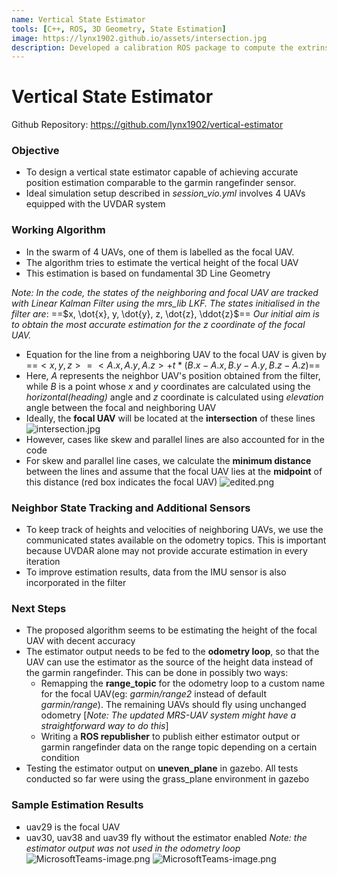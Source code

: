 ```yaml
---
name: Vertical State Estimator
tools: [C++, ROS, 3D Geometry, State Estimation]
image: https://lynx1902.github.io/assets/intersection.jpg
description: Developed a calibration ROS package to compute the extrinsic parameters between a LiDar and an RGB-D camera.    Performed 3D SLAM using RTAB-Map on a Jackal UGV and aligned the color pixel to the point cloud.
---
```



# Vertical State Estimator
Github Repository: https://github.com/lynx1902/vertical-estimator
### Objective
 - To design a vertical state estimator capable of achieving accurate position estimation comparable to the garmin rangefinder sensor.
- Ideal simulation setup described in *session_vio.yml* involves 4 UAVs equipped with the UVDAR system 

### Working Algorithm

- In the swarm of 4 UAVs, one of them is labelled as the focal UAV.
- The algorithm tries to estimate the vertical height of the focal UAV
- This estimation is based on fundamental 3D Line Geometry

*Note: In the code, the states of the neighboring and focal UAV are tracked with Linear Kalman Filter using the mrs_lib LKF.*
*The states initialised in the filter are*: ==$x, \dot{x}, y, \dot{y}, z, \dot{z}, \ddot{z}$==
*Our initial aim is to obtain the most accurate estimation for the  $z$ coordinate of the focal UAV.*

 - Equation for the line from a neighboring UAV to the focal UAV is given by
==$<x, y, z> = <A.x, A.y, A.z> + t * (B.x - A.x, B.y - A.y, B.z - A.z)$==
 - Here, $A$ represents the neighbor UAV's position obtained from the filter, while $B$ is a point whose $x$ and $y$ coordinates are calculated using the *horizontal(heading)* angle and $z$ coordinate is calculated using *elevation* angle between the focal and neighboring UAV
 - Ideally, the **focal UAV** will be located at the **intersection** of these lines
![intersection.jpg](https://hackmd.io/_uploads/S1LOYm8mp.jpg)
 - However, cases like skew and parallel lines are also accounted for in the code
 - For skew and parallel line cases, we calculate the **minimum distance** between the lines and assume that the focal UAV lies at the **midpoint** of this distance (red box indicates the focal UAV)
![edited.png](https://hackmd.io/_uploads/BJ7b8Y87T.png)

### Neighbor State Tracking and Additional Sensors
 - To keep track of heights and velocities of neighboring UAVs, we use the communicated states available on the odometry topics. This is important because UVDAR alone may not provide accurate estimation in every iteration
 - To improve estimation results, data from the IMU sensor is also incorporated in the filter

### Next Steps
 - The proposed algorithm seems to be estimating the height of the focal UAV with decent accuracy
 - The estimator output needs to be fed to the **odometry loop**, so that the UAV can use the estimator as the source of the height data instead of the garmin rangefinder. This can be done in possibly two ways:
     - Remapping the **range_topic** for the odometry loop to a custom name for the focal UAV(eg: *garmin/range2* instead of default *garmin/range*). The remaining UAVs should fly using unchanged odometry [*Note: The updated MRS-UAV system might have a straightforward way to do this*]
     - Writing a **ROS republisher** to publish either estimator output or garmin rangefinder data on the range topic depending on a certain condition 
 - Testing the estimator output on **uneven_plane** in gazebo. All tests conducted so far were using the grass_plane environment in gazebo 

### Sample Estimation Results
 - uav29 is the focal UAV
 - uav30, uav38 and uav39 fly without the estimator enabled
*Note: the estimator output was not used in the odometry loop*
![MicrosoftTeams-image.png](https://hackmd.io/_uploads/HkpiWKLmT.png)
![MicrosoftTeams-image.png](https://hackmd.io/_uploads/SkWUWFU76.png)

